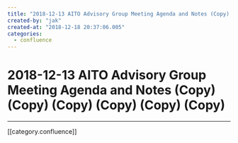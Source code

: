 ```yaml
---
title: "2018-12-13 AITO Advisory Group Meeting Agenda and Notes (Copy) (Copy) (Copy) (Copy) (Copy) (Copy)"
created-by: "jak"
created-at: "2018-12-18 20:37:06.005"
categories:
  - confluence
---
```


# 2018-12-13 AITO Advisory Group Meeting Agenda and Notes (Copy) (Copy) (Copy) (Copy) (Copy) (Copy)


---

[[category.confluence]]
